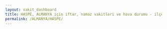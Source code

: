 ```yaml
---
layout: vakit_dashboard
title: HASPE, ALMANYA için iftar, namaz vakitleri ve hava durumu - ilçe/eyalet seç
permalink: /ALMANYA/HASPE/
---
```


<script type="text/javascript">
  var GLOBAL_COUNTRY = 'ALMANYA';
  var GLOBAL_CITY = 'HASPE';
  var GLOBAL_STATE = '';
  var lat = 72;
  var lon = 21;
</script>
